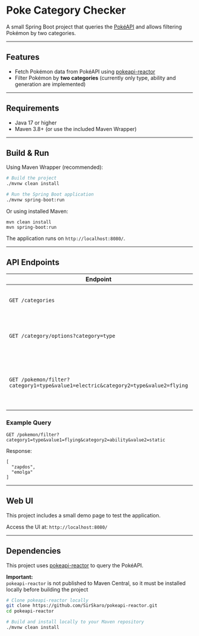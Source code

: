 # Poke Category Checker

A small Spring Boot project that queries the [PokéAPI](https://pokeapi.co/) and allows filtering Pokémon by two categories.

---

## Features

- Fetch Pokémon data from PokéAPI using [pokeapi-reactor](https://github.com/SirSkaro/pokeapi-reactor)
- Filter Pokémon by **two categories** (currently only type, ability and generation are implemented)

---

## Requirements

- Java 17 or higher
- Maven 3.8+ (or use the included Maven Wrapper)

---

## Build & Run

Using Maven Wrapper (recommended):

```bash
# Build the project
./mvnw clean install

# Run the Spring Boot application
./mvnw spring-boot:run
```

Or using installed Maven:

    mvn clean install
    mvn spring-boot:run

The application runs on `http://localhost:8080/`.

---

## API Endpoints

| Endpoint | Description |
|----------|-------------|
| `GET /categories` | Returns available category types |
| `GET /category/options?category=type` | Returns possible values for the given category |
| `GET /pokemon/filter?category1=type&value1=electric&category2=type&value2=flying` | Returns a list of Pokémon matching both category-value filters |

### Example Query

    GET /pokemon/filter?category1=type&value1=flying&category2=ability&value2=static

Response:

    [
      "zapdos",
      "emolga"
    ]

---

## Web UI

This project includes a small demo page to test the application.

Access the UI at: `http://localhost:8080/`

---

## Dependencies

This project uses [pokeapi-reactor](https://github.com/SirSkaro/pokeapi-reactor) to query the PokéAPI.

**Important:**  
`pokeapi-reactor` is not published to Maven Central, so it must be installed locally before building the project

```bash
# Clone pokeapi-reactor locally
git clone https://github.com/SirSkaro/pokeapi-reactor.git
cd pokeapi-reactor

# Build and install locally to your Maven repository
./mvnw clean install
```